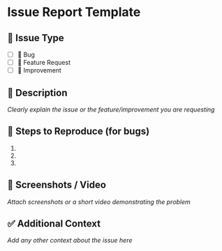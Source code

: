 # Issue Report Template

## 📝 Issue Type  
- [ ] 🐞 Bug  
- [ ] 🚀 Feature Request  
- [ ] 🔧 Improvement  

## 📖 Description  
*Clearly explain the issue or the feature/improvement you are requesting*

## 🔁 Steps to Reproduce (for bugs)  
1.  
2.  
3.  

## 🎥 Screenshots / Video
*Attach screenshots or a short video demonstrating the problem*

## ✅ Additional Context  
*Add any other context about the issue here*
